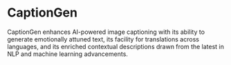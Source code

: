 # CaptionGen
CaptionGen enhances AI-powered image captioning with its ability to generate emotionally attuned text, its facility for translations across languages, and its enriched contextual descriptions drawn from the latest in NLP and machine learning advancements.
